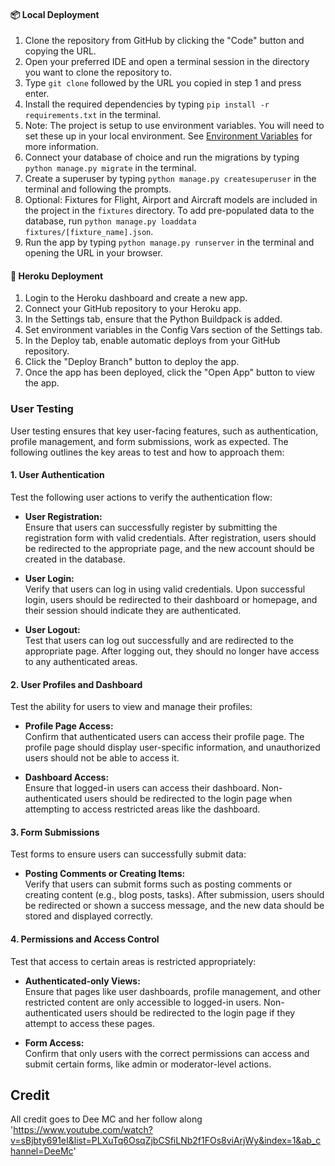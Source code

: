 
#### 📦 Local Deployment  
1. Clone the repository from GitHub by clicking the "Code" button and copying the URL.
2. Open your preferred IDE and open a terminal session in the directory you want to clone the repository to.
3. Type `git clone` followed by the URL you copied in step 1 and press enter.
4. Install the required dependencies by typing `pip install -r requirements.txt` in the terminal.
5. Note: The project is setup to use environment variables. You will need to set these up in your local environment. See [Environment Variables](#environment-variables) for more information.
6. Connect your database of choice and run the migrations by typing `python manage.py migrate` in the terminal.
7. Create a superuser by typing `python manage.py createsuperuser` in the terminal and following the prompts.
8. Optional: Fixtures for Flight, Airport and Aircraft models are included in the project in the `fixtures` directory. To add pre-populated data to the database, run `python manage.py loaddata fixtures/[fixture_name].json`.
9. Run the app by typing `python manage.py runserver` in the terminal and opening the URL in your browser.

#### 💜 Heroku Deployment
1. Login to the Heroku dashboard and create a new app.
2. Connect your GitHub repository to your Heroku app.
3. In the Settings tab, ensure that the Python Buildpack is added.
4. Set environment variables in the Config Vars section of the Settings tab.
5. In the Deploy tab, enable automatic deploys from your GitHub repository.
6. Click the "Deploy Branch" button to deploy the app.
7. Once the app has been deployed, click the "Open App" button to view the app.

### User Testing

User testing ensures that key user-facing features, such as authentication, profile management, and form submissions, work as expected. The following outlines the key areas to test and how to approach them:

#### 1. User Authentication

Test the following user actions to verify the authentication flow:

- **User Registration:**  
  Ensure that users can successfully register by submitting the registration form with valid credentials. After registration, users should be redirected to the appropriate page, and the new account should be created in the database.

- **User Login:**  
  Verify that users can log in using valid credentials. Upon successful login, users should be redirected to their dashboard or homepage, and their session should indicate they are authenticated.

- **User Logout:**  
  Test that users can log out successfully and are redirected to the appropriate page. After logging out, they should no longer have access to any authenticated areas.

#### 2. User Profiles and Dashboard

Test the ability for users to view and manage their profiles:

- **Profile Page Access:**  
  Confirm that authenticated users can access their profile page. The profile page should display user-specific information, and unauthorized users should not be able to access it.

- **Dashboard Access:**  
  Ensure that logged-in users can access their dashboard. Non-authenticated users should be redirected to the login page when attempting to access restricted areas like the dashboard.

#### 3. Form Submissions

Test forms to ensure users can successfully submit data:

- **Posting Comments or Creating Items:**  
  Verify that users can submit forms such as posting comments or creating content (e.g., blog posts, tasks). After submission, users should be redirected or shown a success message, and the new data should be stored and displayed correctly.

#### 4. Permissions and Access Control

Test that access to certain areas is restricted appropriately:

- **Authenticated-only Views:**  
  Ensure that pages like user dashboards, profile management, and other restricted content are only accessible to logged-in users. Non-authenticated users should be redirected to the login page if they attempt to access these pages.

- **Form Access:**  
  Confirm that only users with the correct permissions can access and submit certain forms, like admin or moderator-level actions.


## Credit

All credit goes to Dee MC and her follow along 'https://www.youtube.com/watch?v=sBjbty691eI&list=PLXuTq6OsqZjbCSfiLNb2f1FOs8viArjWy&index=1&ab_channel=DeeMc'
